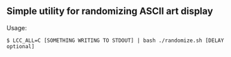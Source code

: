 ## Simple utility for randomizing ASCII art display

Usage:

```
$ LCC_ALL=C [SOMETHING WRITING TO STDOUT] | bash ./randomize.sh [DELAY optional]
```

